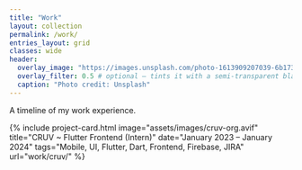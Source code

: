 ```yaml
---
title: "Work"
layout: collection
permalink: /work/
entries_layout: grid
classes: wide
header:
  overlay_image: "https://images.unsplash.com/photo-1613909207039-6b173b755cc1"
  overlay_filter: 0.5 # optional — tints it with a semi-transparent black
  caption: "Photo credit: Unsplash"
---
```


A timeline of my work experience.

<div class="projects-grid">
  {% include project-card.html
     image="assets/images/cruv-org.avif"
     title="CRUV ~ Flutter Frontend (Intern)"
     date="January 2023 – January 2024"
     tags="Mobile, UI, Flutter, Dart, Frontend, Firebase, JIRA"
     url="work/cruv/"
  %}
  <!-- …other cards -->
</div>
